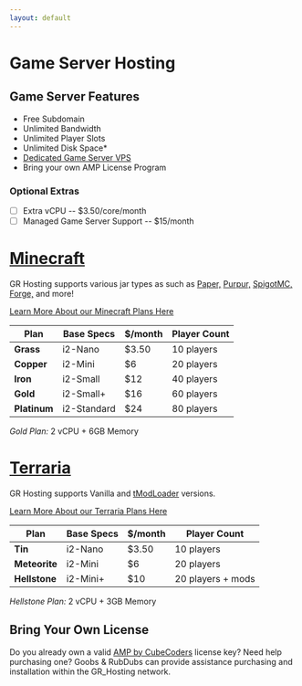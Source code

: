 ```yaml
---
layout: default
---
```

# Game Server Hosting
## Game Server Features
- Free Subdomain
- Unlimited Bandwidth
- Unlimited Player Slots
- Unlimited Disk Space* 
- [Dedicated Game Server VPS](https://www.turnkeylinux.org/gameserver)
- Bring your own AMP License Program

### Optional Extras
- [ ] Extra vCPU -- $3.50/core/month
- [ ] Managed Game Server Support -- $15/month

# [Minecraft](https://minecraft.fandom.com/wiki/Minecraft_Wiki)
GR Hosting supports various jar types as such as [Paper,](https://paperminecraft.io/) [Purpur,](https://purpurmc.org/) [SpigotMC,](https://www.spigotmc.org/) [Forge,](https://files.minecraftforge.net/net/minecraftforge/forge/) and more! 

[Learn More About our Minecraft Plans Here](https://github.com/GoobyFRS/goobyfrs.github.io/wiki/Game-Server-Plans-In-Depth)

|**Plan**    | Base Specs | $/month | Player Count |
| ---        | ---        | ---     | ---    |
|**Grass**   | i2-Nano    | $3.50   | 10 players |
|**Copper**  | i2-Mini    | $6      | 20 players |
|**Iron**    | i2-Small   | $12     | 40 players |
|**Gold**    | i2-Small+  | $16     | 60 players |
|**Platinum**| i2-Standard| $24     | 80 players |

_Gold Plan:_ 2 vCPU + 6GB Memory

# [Terraria](https://terraria.fandom.com/wiki/Terraria_Wiki)
GR Hosting supports Vanilla and [tModLoader](https://github.com/tModLoader/tModLoader) versions.

[Learn More About our Terraria Plans Here](https://github.com/GoobyFRS/goobyfrs.github.io/wiki/Game-Server-Plans-In-Depth)

|**Plan**     | Base Specs  | $/month | Player Count | 
| ---         | ---         | ---     | ---   |
|**Tin**      | i2-Nano     | $3.50   | 10 players | 
|**Meteorite**| i2-Mini     | $6      | 20 players | 
|**Hellstone**| i2-Mini+    | $10     | 20 players + mods | 

_Hellstone Plan:_ 2 vCPU + 3GB Memory

## Bring Your Own License
Do you already own a valid [AMP by CubeCoders](https://cubecoders.com/AMP) license key? Need help purchasing one? Goobs & RubDubs can provide assistance purchasing and installation within the GR_Hosting network. 
